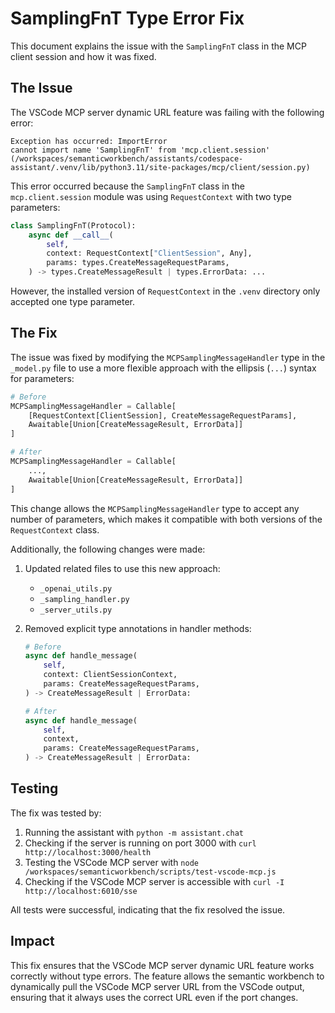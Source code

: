# SamplingFnT Type Error Fix

This document explains the issue with the `SamplingFnT` class in the MCP client session and how it was fixed.

## The Issue

The VSCode MCP server dynamic URL feature was failing with the following error:

```
Exception has occurred: ImportError
cannot import name 'SamplingFnT' from 'mcp.client.session' (/workspaces/semanticworkbench/assistants/codespace-assistant/.venv/lib/python3.11/site-packages/mcp/client/session.py)
```

This error occurred because the `SamplingFnT` class in the `mcp.client.session` module was using `RequestContext` with two type parameters:

```python
class SamplingFnT(Protocol):
    async def __call__(
        self,
        context: RequestContext["ClientSession", Any],
        params: types.CreateMessageRequestParams,
    ) -> types.CreateMessageResult | types.ErrorData: ...
```

However, the installed version of `RequestContext` in the `.venv` directory only accepted one type parameter.

## The Fix

The issue was fixed by modifying the `MCPSamplingMessageHandler` type in the `_model.py` file to use a more flexible approach with the ellipsis (`...`) syntax for parameters:

```python
# Before
MCPSamplingMessageHandler = Callable[
    [RequestContext[ClientSession], CreateMessageRequestParams],
    Awaitable[Union[CreateMessageResult, ErrorData]]
]

# After
MCPSamplingMessageHandler = Callable[
    ...,
    Awaitable[Union[CreateMessageResult, ErrorData]]
]
```

This change allows the `MCPSamplingMessageHandler` type to accept any number of parameters, which makes it compatible with both versions of the `RequestContext` class.

Additionally, the following changes were made:

1. Updated related files to use this new approach:
   - `_openai_utils.py`
   - `_sampling_handler.py`
   - `_server_utils.py`

2. Removed explicit type annotations in handler methods:
   ```python
   # Before
   async def handle_message(
       self,
       context: ClientSessionContext,
       params: CreateMessageRequestParams,
   ) -> CreateMessageResult | ErrorData:
   
   # After
   async def handle_message(
       self,
       context,
       params: CreateMessageRequestParams,
   ) -> CreateMessageResult | ErrorData:
   ```

## Testing

The fix was tested by:

1. Running the assistant with `python -m assistant.chat`
2. Checking if the server is running on port 3000 with `curl http://localhost:3000/health`
3. Testing the VSCode MCP server with `node /workspaces/semanticworkbench/scripts/test-vscode-mcp.js`
4. Checking if the VSCode MCP server is accessible with `curl -I http://localhost:6010/sse`

All tests were successful, indicating that the fix resolved the issue.

## Impact

This fix ensures that the VSCode MCP server dynamic URL feature works correctly without type errors. The feature allows the semantic workbench to dynamically pull the VSCode MCP server URL from the VSCode output, ensuring that it always uses the correct URL even if the port changes.
